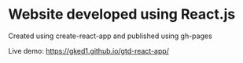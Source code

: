 # Website developed using React.js
Created using create-react-app and published using gh-pages

Live demo: https://gked1.github.io/gtd-react-app/
